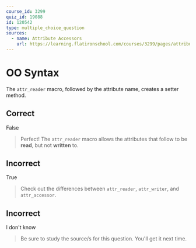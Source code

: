 ```yaml
---
course_id: 3299
quiz_id: 19088
id: 120542
type: multiple_choice_question
sources:
  - name: Attribute Accessors
    url: https://learning.flatironschool.com/courses/3299/pages/attribute-accessors
---
```


# OO Syntax

The `attr_reader` macro, followed by the attribute name, creates a setter
method.

## Correct

False

> Perfect! The `attr_reader` macro allows the attributes that follow to be
> **read**, but not **written** to.

## Incorrect

True

> Check out the differences between `attr_reader`, `attr_writer`, and
> `attr_accessor`.

## Incorrect

I don't know

> Be sure to study the source/s for this question. You'll get it next time.
